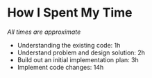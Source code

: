 # How I Spent My Time

*All times are approximate*

- Understanding the existing code: 1h
- Understand problem and design solution: 2h
- Build out an initial implementation plan: 3h
- Implement code changes: 14h
